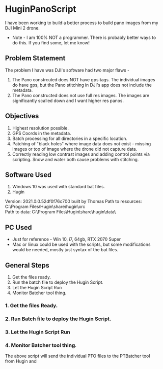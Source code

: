 # HuginPanoScript
I have been working to build a better process to build pano images from my DJI Mini 2 drone.  
- Note - I am 100% NOT a programmer.  There is probably better ways to do this.  If you find some, let me know!


## Problem Statement
The problem I have was DJI's software had two major flaws - 
1. The Pano constrcuted does NOT have gps tags.  The individual images do have gps, but the Pano stitching in DJI's app does not include the metadata.
2. The Pano constructed does not use full res images.  The images are significantly scalled down and I want higher res panos.  


## Objectives
1. Highest resolution possible.
2. GPS Coords in the metadata.
3. Batch processing for all directories in a specific location.  
4. Patching of "black holes" where image data does not exist - missing images or top of image where the drone did not capture data.
5. Correctly reading low contrast images and adding control points via scripting.  Snow and water both cause problems with stitching.  


## Software Used
1. Windows 10 was used with standard bat files. 
2. Hugin

  Version: 2021.0.0.52df0f76c700 built by Thomas
  Path to resources: C:\Program Files\Hugin\share\hugin\xrc\
  Path to data: C:\Program Files\Hugin\share\hugin\data\


## PC Used 
 - Just for reference - Win 10, i7, 64gb, RTX 2070 Super
 - Mac or liinux could be used with the scripts, but some modifications would be needed, mostly just syntax of the bat files.  


## General Steps
1. Get the files ready.
2. Run the batch file to deploy the Hugin Script.
3. Let the Hugin Script Run
4. Monitor Batcher tool thing.


### 1. Get the files Ready.


### 2. Run Batch file to deploy the Hugin Script.


### 3. Let the Hugin Script Run


### 4. Monitor Batcher tool thing.
The above script will send the individual PTO files to the PTBatcher tool from Hugin and 





